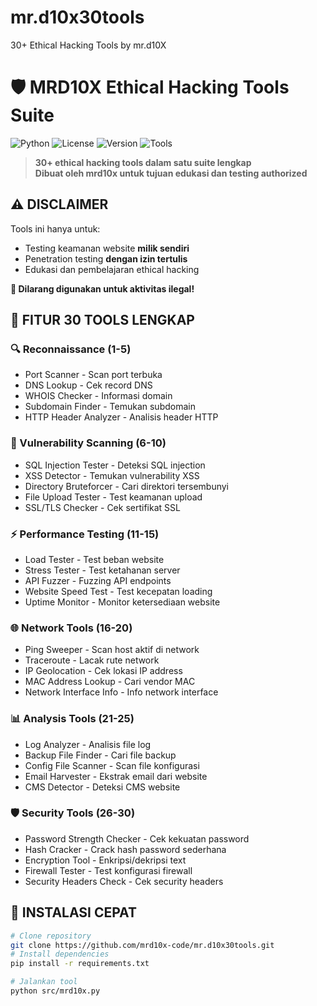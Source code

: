 # mr.d10x30tools
30+ Ethical Hacking Tools by mr.d10X
# 🛡️ MRD10X Ethical Hacking Tools Suite

![Python](https://img.shields.io/badge/Python-3.8%2B-blue)
![License](https://img.shields.io/badge/License-MIT-green)
![Version](https://img.shields.io/badge/Version-1.0.0-orange)
![Tools](https://img.shields.io/badge/Tools-30%2B-red)

> **30+ ethical hacking tools dalam satu suite lengkap**  
> **Dibuat oleh mrd10x untuk tujuan edukasi dan testing authorized**

## ⚠️ DISCLAIMER
Tools ini hanya untuk:
- Testing keamanan website **milik sendiri**
- Penetration testing **dengan izin tertulis**
- Edukasi dan pembelajaran ethical hacking

**🚫 Dilarang digunakan untuk aktivitas ilegal!**

## 🎯 FITUR 30 TOOLS LENGKAP

### 🔍 Reconnaissance (1-5)
- Port Scanner - Scan port terbuka
- DNS Lookup - Cek record DNS
- WHOIS Checker - Informasi domain
- Subdomain Finder - Temukan subdomain
- HTTP Header Analyzer - Analisis header HTTP

### 🔧 Vulnerability Scanning (6-10)
- SQL Injection Tester - Deteksi SQL injection
- XSS Detector - Temukan vulnerability XSS
- Directory Bruteforcer - Cari direktori tersembunyi
- File Upload Tester - Test keamanan upload
- SSL/TLS Checker - Cek sertifikat SSL

### ⚡ Performance Testing (11-15)
- Load Tester - Test beban website
- Stress Tester - Test ketahanan server
- API Fuzzer - Fuzzing API endpoints
- Website Speed Test - Test kecepatan loading
- Uptime Monitor - Monitor ketersediaan website

### 🌐 Network Tools (16-20)
- Ping Sweeper - Scan host aktif di network
- Traceroute - Lacak rute network
- IP Geolocation - Cek lokasi IP address
- MAC Address Lookup - Cari vendor MAC
- Network Interface Info - Info network interface

### 📊 Analysis Tools (21-25)
- Log Analyzer - Analisis file log
- Backup File Finder - Cari file backup
- Config File Scanner - Scan file konfigurasi
- Email Harvester - Ekstrak email dari website
- CMS Detector - Deteksi CMS website

### 🛡️ Security Tools (26-30)
- Password Strength Checker - Cek kekuatan password
- Hash Cracker - Crack hash password sederhana
- Encryption Tool - Enkripsi/dekripsi text
- Firewall Tester - Test konfigurasi firewall
- Security Headers Check - Cek security headers

## 🚀 INSTALASI CEPAT

```bash
# Clone repository
git clone https://github.com/mrd10x-code/mr.d10x30tools.git
# Install dependencies
pip install -r requirements.txt

# Jalankan tool
python src/mrd10x.py
